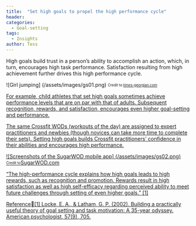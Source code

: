 ```yaml
---
title:  "Set high goals to propel the high performance cycle"
header:
categories:
  - Goal-setting
tags:
  - Insights
author: Tess
---
```


High goals build trust in a person’s ability to accomplish an action, which, in turn, encourages high task performance. Satisfaction resulting from high achievement further drives this high performance cycle.  

![Girl jumping] (/assets/images/gs01.png)
<sub><sup>Credit to <a href="http://www.times-georgian.com/">times-georgian.com</sub></sup>

For example, child athletes that set high goals sometimes achieve performance levels that are on par with that of adults. Subsequent recognition, rewards, and satisfaction, encourages even higher goal-setting and performance.

The same Crossfit WODs (workouts of the day) are assigned to expert practitioners and newbies (though novices can take more time to complete their sets). Setting high goals builds Crossfit practitioners’ confidence in their abilities and encourages high performance.


![Screenshots of the SugarWOD mobile app] (/assets/images/gs02.png)
<sub><sup>Credit to<a href="https://www.sugarwod.com/">SugarWOD.com</sub></sup>


“The high-performance cycle explains how high goals leads to high rewards, such as recognition and promotion. Rewards result in high satisfaction as well as high self-efficacy regarding perceived ability to meet future challenges through setting of even higher goals.” [1]

Reference[1] Locke, E. A., & Latham, G. P. (2002). Building a practically useful theory of goal setting and task motivation: A 35-year odyssey. American psychologist, 57(9), 705.
